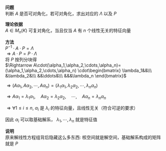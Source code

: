 **问题**  
判断 $A$ 是否可对角化，若可对角化，求出对应的 $\Lambda$ 以及 $P$  
  
**理论依据**  
 $A\in M_n(K)$ 可复对角化，当且仅当 $A$ 有 $n$ 个线性无关的特征向量  
  
**方法**  
 $P^{-1}\cdot A\cdot P=\Lambda$  
 $\Rightarrow A\cdot P=P\cdot\Lambda$  
将 $P$ 按列分块得  
 $\Rightarrow A\cdot(\alpha_1,\alpha_2,\cdots,\alpha_n)=(\alpha_1,\alpha_2,\cdots,\alpha_n)  
\cdot\begin{bmatrix}  
\lambda_1&&\\\  
&\lambda_2&\\\  
&&\ddots&\\\  
&&&\lambda_n  
\end{bmatrix}$  
  
 $\Rightarrow(A\alpha_1,A\alpha_2,\cdots,A\alpha_n)=(\lambda_1\alpha_1,\lambda_2\alpha_2,\cdots,\lambda_n\alpha_n)$  
  
 $\Rightarrow A\alpha_1=\lambda_1\alpha_1,\quad A\alpha_2=\lambda_2\alpha_2,\quad \cdots,\quad A\alpha_n=\lambda_n\alpha_n$  
  
 $\Rightarrow\forall 1\le i\le n,\ \alpha_i$ 是 $\lambda_i$ 的特征向量，且线性无关（符合可逆的要求）  
  
因此 $\alpha_i$ 可以取基础解系， $\lambda_1,\cdots,\lambda_n$ 就是特征值  
  
**说明**  
原来解线性方程组背后隐藏这么多东西: 核空间就是解空间，基础解系构成的矩阵就是 $P$  
